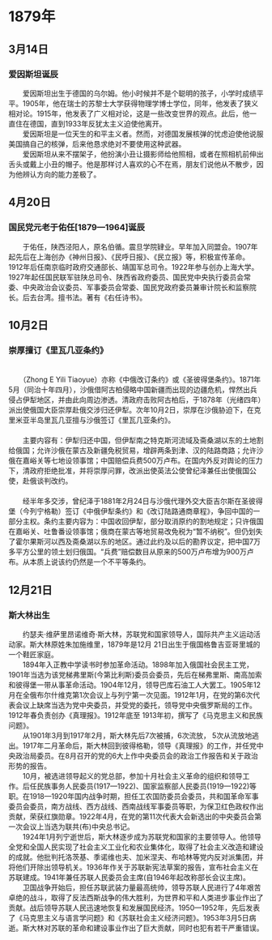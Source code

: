 # 1879年
## 3月14日
### 爱因斯坦诞辰
　　爱因斯坦出生于德国的乌尔姆。他小时候并不是个聪明的孩子，小学时成绩平平。1905年，他在瑞士的苏黎士大学获得物理学博士学位，同年，他发表了狭义相对论。1915年，他发表了广义相对论，这是一些改变世界的观点。此后，他一直住在德国，直到1933年反犹太主义迫使他离开。<br>　　爱因斯坦是一位天生的和平主义者。然而，对德国发展核弹的忧虑迫使他说服美国搞自己的核弹，后来他恳求绝对不要使用这种武器。<br>　　爱因斯坦从来不摆架子，他扮演小丑让摄影师给他照相，或者在照相机前伸出舌头或戴上小丑的帽子。他是那样讨人喜欢的心不在焉，朋友们说他从不散步，因为他辨认方向的能力差极了。
## 4月20日
### 国民党元老于佑任[1879—1964]诞辰
　　于佑任，陕西泾阳人，原名伯循。震旦学院肄业。早年加入同盟会。1907年起先后在上海创办《神州日报》、《民呼日报》、《民立报》等，积极宣传革命。1912年后任南京临时政府交通部长、靖国军总司令。1922年参与创办上海大学。1927年起任国民联军驻陕总司令、陕西省政府委员、国民党中央执行委员会常委、中央政治会议委员、军事委员会常委、国民党政府委员兼审计院长和监察院长。后去台湾。擅书法。著有《右任诗书》。
## 10月2日
### 崇厚擅订《里瓦几亚条约》
　　<br>　　（Zhong E Yili Tiaoyue）亦称《中俄改订条约》或《圣彼得堡条约》。1871年5月（同治十年四月），沙俄借阿古柏侵略中国新疆而出现的边疆危机，悍然出兵侵占伊犁地区，并由此向周边渗透。清政府击败阿古柏后，于1878年（光绪四年）派出使俄国大臣崇厚赴俄交涉归还伊犁。次年10月2日，崇厚在沙俄胁迫下，在克里米亚半岛里瓦几亚擅与沙俄签订《里瓦几亚条约》。<br>　　<br>　　主要内容有：伊犁归还中国，但伊犁南之特克斯河流域及斋桑湖以东的土地割给俄国；允许沙俄在蒙古及新疆免税贸易，增辟两条到津、汉的陆路商路；允许沙俄在嘉峪关等七地设领事馆；中国赔偿兵费500万卢布。在国内外反对舆论的压力下，清政府拒绝批准，并将崇厚问罪，改派出使英法公使曾纪泽兼任出使俄国公使，赴俄谈判改约。<br>　　<br>　　经半年多交涉，曾纪泽于1881年2月24日与沙俄代理外交大臣吉尔斯在圣彼得堡（今列宁格勒）签订《中俄伊犁条约》和《改订陆路通商章程》，争回中国的一部分主权。条约主要内容为：中国收回伊犁，部分取消原约的割地规定；只许俄国在嘉峪关、吐鲁番设领事馆；俄商在蒙古等地贸易改免税为“暂不纳税”。但仍划失了霍尔果斯河以西及斋桑湖以东的地区。通过此约及以后的勘界议定，把中国7万多平方公里的领土划归俄国。“兵费”赔偿数目从原来的500万卢布增为900万卢布。从本质上说该约仍然是一个不平等条约。
## 12月21日
### 斯大林出生
　　约瑟夫·维萨里昂诺维奇·斯大林，苏联党和国家领导人，国际共产主义运动活动家。斯大林原姓朱加施维里，1879年是12月 21日出生于俄国格鲁吉亚哥里城的一个鞋匠家庭。<br>　　1894年入正教中学读书时参加革命活动。1898年加入俄国社会民主工党，1901年当选为该党梯弗里斯(今第比利斯)委员会委员，先后在梯弗里斯、南高加索和彼得堡一带从事革命活动。1904年12月，领导巴库石油工人大罢工。1905年12月在全俄布尔什维克第1次会议上与列宁第一次见面。1912年1月，在党的第6次代表会议上缺席当选为党中央委员，并受党的委托，领导党中央俄罗斯局的工作。1912年春负责创办《真理报》。1912年底至 1913年初，撰写了《马克思主义和民族问题》。<br>　　从1901年3月到1917年2月，斯大林先后7次被捕，6次流放， 5次从流放地逃出。1917年二月革命后，斯大林回到彼得格勒，领导《真理报》的工作，并任党中央政治局委员。在8月召开的党的6大上作中央委员会的政治工作报告和关于政治形势的报告。<br>　　10月，被选进领导起义的党总部，参加十月社会主义革命的组织和领导工作。后任民族事务人民委员(1917—1922)、国家监察部人民委员(1919—1922)等职。在1918—1920年国内战争时期，担任工农国防委员会委员，共和国革命军事委员会委员，南方战线、西方战线、西南战线军事委员等职，为保卫红色政权作出贡献，荣获红旗勋章。1922年4月，在党的第11次代表大会新选出的中央委员会第一次会议上当选为联共(布)中央总书记。<br>　　1924年1月列宁逝世后，斯大林逐步成为苏联党和国家的主要领导人。他领导全党和全国人民实现了社会主义工业化和农业集体化，取得了社会主义改造和建设的成就。他批判托洛茨基、季诺维也夫、加米涅夫、布哈林等党内反对派集团，并将他们开除出领导机关。1936年作关于苏联新宪法草案的报告，宣布社会主义在苏联建成。1941年兼任苏联人民委员会主席(自1946年起改称部长会议主席)。<br>　　卫国战争开始后，担任苏联武装力量最高统帅，领导苏联人民进行了4年艰苦卓绝的战斗，取得了反法西斯战争的伟大胜利，为世界和平和人类进步事业作出了贡献。战后领导苏联人民迅速地恢复和发展国民经济。1950—1952年，先后发表了《马克思主义与语言学问题》和《苏联社会主义经济问题》。1953年3月5日病逝。斯大林对苏联的革命和建设事业作出了巨大贡献，同时也犯有若干严重错误。
<comment/>